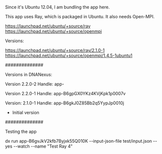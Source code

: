 
Since it's Ubuntu 12.04, I am bundling the app here.

This app uses Ray, which is packaged in Ubuntu. It also needs Open-MPI.

https://launchpad.net/ubuntu/+source/ray
https://launchpad.net/ubuntu/+source/openmpi

Versions:

https://launchpad.net/ubuntu/+source/ray/2.1.0-1
https://launchpad.net/ubuntu/+source/openmpi/1.4.5-1ubuntu1


##############

Versions in DNANexus:

Version 2.2.0-2
Handle: app-

Version 2.2.0-1
Handle: app-B6gpGX0YKz4KVjKpk1p0007v

Version: 2.1.0-1
Handle: app-B6gkJ0Z85Bb2q5YypJp0010j

* Initial version

##############

Testing the app

dx run app-B6gvJkV2kfb7Byjxk55Q010K --input-json-file test/input.json --yes --watch --name "Test Ray 4"
